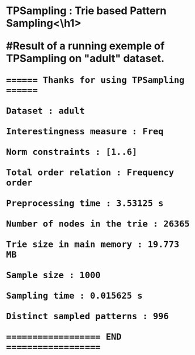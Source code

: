 <h1>TPSampling : Trie based Pattern Sampling<\h1>

#Result of a running exemple of TPSampling on "adult" dataset.

    ====== Thanks for using TPSampling ======

    Dataset : adult

    Interestingness measure : Freq

    Norm constraints : [1..6]

    Total order relation : Frequency order

    Preprocessing time : 3.53125 s

    Number of nodes in the trie : 26365

    Trie size in main memory : 19.773 MB

    Sample size : 1000

    Sampling time : 0.015625 s

    Distinct sampled patterns : 996

    ================== END ==================